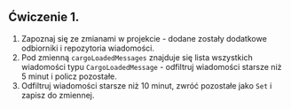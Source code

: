 ## Ćwiczenie 1.

1. Zapoznaj się ze zmianami w projekcie -
   dodane zostały dodatkowe odbiorniki i repozytoria wiadomości.
2. Pod zmienną `cargoLoadedMessages` znajduje się lista wszystkich wiadomości
   typu `CargoLoadedMessage` - odfiltruj wiadomości starsze niż 5 minut i policz pozostałe.
3. Odfiltruj wiadomości starsze niż 10 minut, zwróć pozostałe jako `Set` i zapisz do zmiennej.